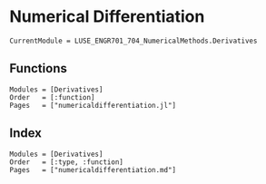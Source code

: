# Numerical Differentiation

```@meta
CurrentModule = LUSE_ENGR701_704_NumericalMethods.Derivatives
```

## Functions
```@autodocs
Modules = [Derivatives]
Order   = [:function]
Pages   = ["numericaldifferentiation.jl"]
```

## Index
```@index
Modules = [Derivatives]
Order   = [:type, :function]
Pages   = ["numericaldifferentiation.md"]
```
